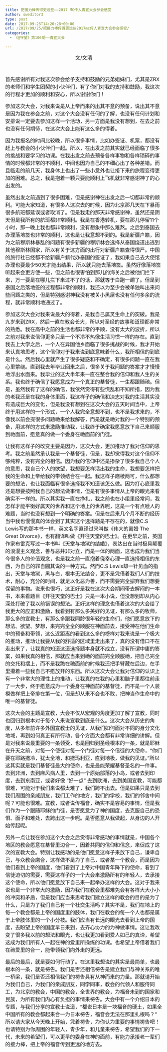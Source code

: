 ```yaml
---
title: 把接力棒传得更远些——2017 MC传人青宣大会参会感受
author: sweditor3
type: post
date: 2017-09-25T14:20:28+00:00
url: /2017/09/25/把接力棒传得更远些2017mc传人青宣大会参会感受/
categories:
  - 《@守望》第106期——青宣大会

---
```

<p style="text-align: center;">
  <span style="font-size: 12pt;">文/文清</span>
</p>

&nbsp;

<span style="font-size: 12pt;">首先感谢所有对我这次参会给予支持和鼓励的兄弟姐妹们，尤其是ZRX的老师们和学生团契的小伙伴们，有了你们对我的支持和鼓励，我这次的行程才更加的顺利和安心，所以谢谢你们！</span>

<span style="font-size: 12pt;">参加这次大会，对我来说是从上帝而来的出其不意的预备，说出其不意是因为我在参会之前，对这个大会没有任何的了解，也没有任何计划和安排说一定要去参加这样一个活动，另一方面是我没有想到，在去之前也没有任何期待，在这次大会上能有这么多的得着。</span>

<span style="font-size: 12pt;">因为我报名的时间比较晚，所以很多事情，比如办签证、机票，都没有赶上与教会的小伙伴们一起。所以，在出发之前其实就已经面临了很多的挑战和要学习的功课。在我出发之前去预备各样事物和各样琐碎的事情的时候都非常的不顺利，中间也因为自己的不细心出了各种差错。而且临走的前几天，我身体上也出了一些小意外也让接下来的旅程变得更加的困难。总之，我是抱着一颗只要能顺利上飞机就非常感谢神了的心出发的。</span>

<span style="font-size: 12pt;">虽然出发之前遇到了很多困难，但是感谢神在出发之后一切都非常的顺利。可能大家知道，有很多人这次去的时候，因为北京那几天在下暴雨很多航班都延误或者取消了。但是我走的那天非常感谢神，虽然还是阴天但是我所有的航班都非常顺利。我是在香港转机，要在那儿停留11个小时，那一晚上我也都非常顺利，没有想象中那么难熬。之后到泰国去办理落地签也非常的顺利，这也是让我意想不到的。我是新疆户籍，因为之前穆斯林暴乱的问题有很多新疆的穆斯林会选择从泰国绕道出逃到其他穆斯林国家，所以有关于这方面的出行对新疆户籍查得很严。中国的旅行社已经都不给新疆户籍代办泰国的签证了，我如果自己去大使馆办理也要最少50天才能出结果，所以就只能去落地签。虽然好像落地签听起来会更方便一些，但之前也很害怕到那儿的海关之后被他们拦下来，万一要是在哪儿拦下来过不了的话，那就等于白跑一趟了。但是到泰国之后落地签的过程都非常的顺利，我还以为至少会被单独叫出来问些问题之类的，但是特别感谢神我没有被关小黑屋也没有任何多余的流程，就非常顺利地通过了。</span>

<span style="font-size: 12pt;">参加这次大会对我来说最大的得着，是我自己属灵生命上的突破。我是九岁来到ZRX，然后一直在教会长大，所以对圣经的故事和道理都非常的熟悉。我在高中之前的生活也都非常的平顺，没有太大的波折，所以之前对我来说信仰更多只是一个不冷不热像生活习惯一样的存在。直到我去上大学之后，一个人在异国他乡面临了很多挑战的时候，我才开始来认真地思考，这个信仰对于我来说到底意味着什么，我所相信的到底是什么。然后我心里就产生了很多疑惑和不确定，有很多问题一直在我心里萦绕。直到我去年毕业回来之后，很多关于我问题的答案才才慢慢地浮出水面来。我毕业的这大半年来一直在整合我的信仰和我人生的关系。我也终于确信了我愿意成为一个真正的基督徒，一生都跟随祂。但是，虽然我有了这样的确信，我依然觉得有些慌乱和不知所措，因为我的老我还是在我的身体里面，我这样子的确信和决志对我的生活其实没有造成巨大的变化，但是我没有想到在这次大会的五天时间当中，上帝终于用这样的一个形式，一个人我完全意想不到，也不是我求来的，不像我以前会提很多问题祂来给我解答，而是就是祂对我的一个特别的预备，用这样的方式来激励推动我，让我终于确定我愿意放下自己来顺服到祂面前，愿意真的做一个委身在祂面前的门徒。</span>

<span style="font-size: 12pt;">让我有这样子的改变主要是因为，这次大会，更加推动了我对信仰的思考。我之前虽然承认我是一个基督徒，但是，我却觉得我对这个信仰不够纯粹，没有完全的相信。因为我的信仰中还是掺杂了很多我自己个人的意思，我自己个人的欲望，我想要怎样活出我的生命，我想要怎样把我的生命和上帝给我的带领结合在一起。我这样子磨棱两可，什么都想要的想法，也让我面临有很多选择我不知道该怎么做。因为打心底里我还是想要按照我自己的想法做事情，但是有很多事情从上帝的眼光来看确实不一样的。所以其实我一直在挣扎，我之前也在小组里经常问，我怎样才能平衡好属天的世界和这个地上的世界呢，这是一个有点唬人的难题，当时也没有想到一个明确的答案。但是在后来几个月不断的经历当中我也慢慢真的体会到了其实这个选择题是不存在的，就像C.S Lewis写的那本书一样，英文名字直译过来叫做《伟大的离婚 The Great Divorce》，也有翻译叫做《开往天堂的巴士》。在更早之前，英国作家布雷克写过一本书叫《天堂与地狱的结婚》，表达出在当时极具颠覆的浪漫主义观念，善与恶并非对立，而是一体的两面，这也成为我们当今很多人的价值观念，也是我之前一直抱着侥幸心理一直选择相信的东西，为自己的罪自圆其说的一种方式。然而C.S Lewis却一针见血的指出，天堂与地狱，黑与白，根本无法结合，更不是凭借着我们人们的技术，耐心，充分的时间，就足以化恶为善，而不需要完全摒弃我们想要保留的事物。说来也很巧，这正好是我在这次大会期间带去解闷的一本书，本来看题目《开往天堂的巴士》只是一本小说，但没想到却从内心深处打破了我以前错误的想法。正好这样的理念也借着这次的大会给了我更大的应正和激励，我看到有那么多美好的见证，有那么多的牧师，那么多的宣教士，有那么多跟我同龄很年轻的生命们，他们愿意放下的想法、欲望、梦想，来完完全全的顺服在神面前去，接受神在他们生命中的预备和带领，这么近距离的看到这么多的榜样对我来说是一个极大的推动，推动让我要从我的舒适的区域里走出来了，真的没有借口不在走出来了，让我真的知道这道选择题本身就不成立，没有所谓中庸的答案，如果我真的相信，那就应当来到祂的面前完全顺服祂，把自己完全的交托和摆上，而不是我跪在祂面前的时候我还把手臂藏在后边，在手里攥着一些我自己不愿放开的东西。所以这次大会让我对信仰的认识上有一个非常大的理性上的推动，让我真的在我的心里和脑子里都往前走了一大步，终于愿意成为一个委身在神面前的基督徒，而不是一个人装模做样把上帝排在第一位，但是却从来不会也不敢，把神当作生命中的唯一的基督徒。</span>

<span style="font-size: 12pt;">这次大会的主题是宣教，大会不仅从宏观的角度更加了解了宣教，同时也回归到根本对于每个人来说宣教到底是什么。这次大会从历史的角度，从多年前许多外国宣教士的见证，从我们如何面对不同的身分文化地域，再到如何真正有所行动，各个方面大会都有非常详细的讲解。但是对我来说最重要的一条领受，也是回归到圣经根本的一条，就是耶稣在升天之前，对每一个使徒对每一个门徒对每一个信徒的大使命，“你们要在耶路撒冷，犹太全地，和撒玛利亚，直到地极，做我的见证。”所以这其实就是我们基督徒最大的使命，也是最能荣耀基督圣名的一件事。去到非洲，去到麻风病人里，去到一个原始部落的小岛，或者去到印度，去到东南亚，或者好像 “好一点” 去到欧洲，去到美国宣教，可能都很难，可能对于我们来说都太难了，我们跨不出去。但是如果只是去到我们周围的亲戚朋友，我们工作的地方，我们的学校，我们的邻舍中间呢？可能也很难。宣教，或者说传福音，确实不是容易的事情，但是我们作为一个跟随耶稣的门徒，是否愿意为了神的国度，去克服自己的恐惧、面子和难处，去跨出这一步呢。是否愿意从我做起，从身边的人开始传起呢。</span>

<span style="font-size: 12pt;">另外一点让我在参加这个大会之后觉得非常感动的事情就是，中国各个地区的教会愿意在基督里边合一，因着共同的信仰和信念，来促成了这次的宣教大会。特别让我感动的是他们愿意这样子来放下自己，谦卑自己，与众教会磨合，这样做不是为了自己，或者某一个教会，而是因为他们看到上帝的国度，他们看到了上帝对中国青年降下的使命，看到了信徒迫切的需要，需要这样子的一个大会来激励所有的年轻人，去承接这个使命，所以他们愿意放下自己来一起举办这样的大会。这对于我来说也是一个非常大的激励，因为我们在教会里都难免会有各样大大小小的冲突和矛盾，但是我们应当来思考我们建立这样的教会的目的是为了什么，只是为了我们自己有一个社交生活吗？其实不是，我们在地上的每一个教会都是上帝的国度里的肢体，我们在教会的每一个人也都是属于上帝肢体里的一个小分枝。我们应当有长远的眼光去看到上帝的国度，去盼望上帝的国度早日来到，去齐心协力的为神做事情。这让我改变了很多我以前的想法和眼光，也让我更加看到爱人如己的真谛，希望这成为我们所有人一起在神的爱里所操练的功课。也希望上帝借着我们在祂爱里的合一，能带领我们向外走的更远。</span>

<span style="font-size: 12pt;">最后的最后，就是要如何行动了。在这里我想说的其实是最简单，也最根本的一条，就是祷告。我们是否还相信祷告是建立我们与神关系的唯一桥梁，我们是否还相信我们的祷告具有从神而来的力量。那就请开始为我们自己，为我们的亲戚朋友，同学同事，教会的代领人和服侍同工，为北京的教会，中国的教会，全世界的教会，为福音未到的国家和民族，为所有我们内心有负担的事情来祷告。大会中有一个介绍日本的专题，与我们分享的宣教士说道，“都说日本是一块福音的硬土，如果全中国所有的教会都起来合一为日本祷告，福音会无法在那里扎根吗？” 所以请大家从今天晚上开始，凭着祷告，为你认为重要的事情祷告吧！也请特别为你周围的年轻人，青少年，和儿童来祷告，希望我们的下一代，未来的希望们，可以更早的委身在神的面前，有能力承接老一辈们的接力棒，把上帝的福音传到更远的地方去。</span>

&nbsp;

&nbsp;

&nbsp;

&nbsp;